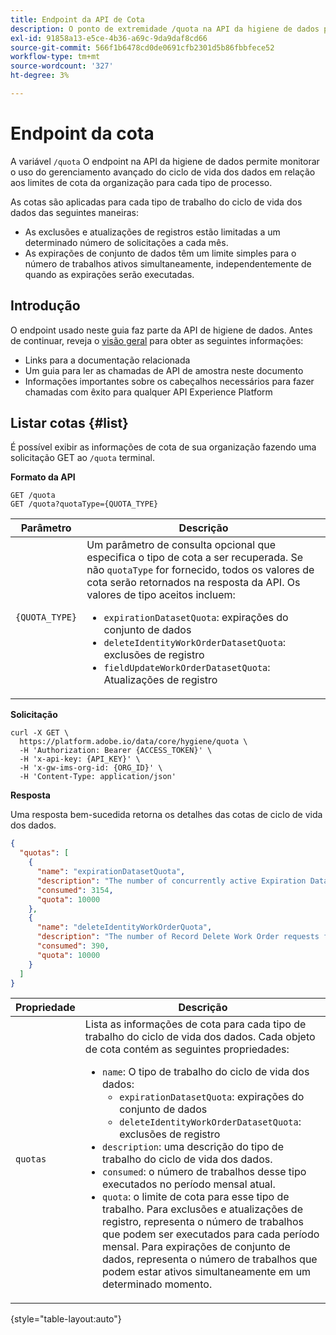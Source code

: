 ```yaml
---
title: Endpoint da API de Cota
description: O ponto de extremidade /quota na API da higiene de dados permite monitorar o uso do gerenciamento avançado do ciclo de vida dos dados em relação aos limites de cota mensais de sua organização para cada tipo de processo.
exl-id: 91858a13-e5ce-4b36-a69c-9da9daf8cd66
source-git-commit: 566f1b6478cd0de0691cfb2301d5b86fbbfece52
workflow-type: tm+mt
source-wordcount: '327'
ht-degree: 3%

---
```


# Endpoint da cota

A variável `/quota` O endpoint na API da higiene de dados permite monitorar o uso do gerenciamento avançado do ciclo de vida dos dados em relação aos limites de cota da organização para cada tipo de processo.

As cotas são aplicadas para cada tipo de trabalho do ciclo de vida dos dados das seguintes maneiras:

* As exclusões e atualizações de registros estão limitadas a um determinado número de solicitações a cada mês.
* As expirações de conjunto de dados têm um limite simples para o número de trabalhos ativos simultaneamente, independentemente de quando as expirações serão executadas.

## Introdução

O endpoint usado neste guia faz parte da API de higiene de dados. Antes de continuar, reveja o [visão geral](./overview.md) para obter as seguintes informações:

* Links para a documentação relacionada
* Um guia para ler as chamadas de API de amostra neste documento
* Informações importantes sobre os cabeçalhos necessários para fazer chamadas com êxito para qualquer API Experience Platform

## Listar cotas {#list}

É possível exibir as informações de cota de sua organização fazendo uma solicitação GET ao `/quota` terminal.

**Formato da API**

```http
GET /quota
GET /quota?quotaType={QUOTA_TYPE}
```

| Parâmetro | Descrição |
| --- | --- |
| `{QUOTA_TYPE}` | Um parâmetro de consulta opcional que especifica o tipo de cota a ser recuperada. Se não `quotaType` for fornecido, todos os valores de cota serão retornados na resposta da API. Os valores de tipo aceitos incluem:<ul><li>`expirationDatasetQuota`: expirações do conjunto de dados</li><li>`deleteIdentityWorkOrderDatasetQuota`: exclusões de registro</li><li>`fieldUpdateWorkOrderDatasetQuota`: Atualizações de registro</li></ul> |

**Solicitação**

```shell
curl -X GET \
  https://platform.adobe.io/data/core/hygiene/quota \
  -H 'Authorization: Bearer {ACCESS_TOKEN}' \
  -H 'x-api-key: {API_KEY}' \
  -H 'x-gw-ims-org-id: {ORG_ID}' \
  -H 'Content-Type: application/json'
```

**Resposta**

Uma resposta bem-sucedida retorna os detalhes das cotas de ciclo de vida dos dados.

```json
{
  "quotas": [
    {
      "name": "expirationDatasetQuota",
      "description": "The number of concurrently active Expiration Dataset Delete Work Order requests for the organization.",
      "consumed": 3154,
      "quota": 10000
    },
    {
      "name": "deleteIdentityWorkOrderQuota",
      "description": "The number of Record Delete Work Order requests for the organization for this month.",
      "consumed": 390,
      "quota": 10000
    }
  ]
}
```

| Propriedade | Descrição |
| --- | --- |
| `quotas` | Lista as informações de cota para cada tipo de trabalho do ciclo de vida dos dados. Cada objeto de cota contém as seguintes propriedades:<ul><li>`name`: O tipo de trabalho do ciclo de vida dos dados:<ul><li>`expirationDatasetQuota`: expirações do conjunto de dados</li><li>`deleteIdentityWorkOrderDatasetQuota`: exclusões de registro</li></ul></li><li>`description`: uma descrição do tipo de trabalho do ciclo de vida dos dados.</li><li>`consumed`: o número de trabalhos desse tipo executados no período mensal atual.</li><li>`quota`: o limite de cota para esse tipo de trabalho. Para exclusões e atualizações de registro, representa o número de trabalhos que podem ser executados para cada período mensal. Para expirações de conjunto de dados, representa o número de trabalhos que podem estar ativos simultaneamente em um determinado momento.</li></ul> |

{style="table-layout:auto"}
